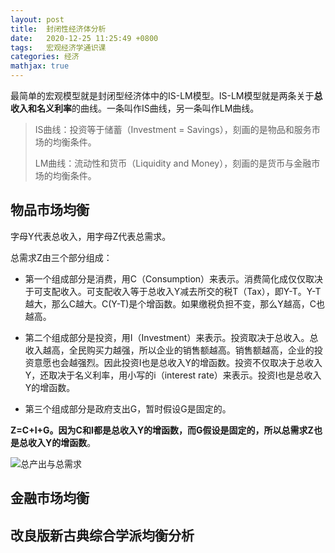 ```yaml
---
layout: post
title:  封闭性经济体分析
date:   2020-12-25 11:25:49 +0800
tags:   宏观经济学通识课
categories: 经济
mathjax: true
---
```


最简单的宏观模型就是封闭型经济体中的IS-LM模型。IS-LM模型就是两条关于**总收入和名义利率**的曲线。一条叫作IS曲线，另一条叫作LM曲线。

>IS曲线：投资等于储蓄（Investment = Savings），刻画的是物品和服务市场的均衡条件。
>
>LM曲线：流动性和货币（Liquidity and Money），刻画的是货币与金融市场的均衡条件。

## 物品市场均衡

字母Y代表总收入，用字母Z代表总需求。

总需求Z由三个部分组成：

+ 第一个组成部分是消费，用C（Consumption）来表示。消费简化成仅仅取决于可支配收入。可支配收入等于总收入Y减去所交的税T（Tax），即Y-T。Y-T越大，那么C越大。C(Y-T)是个增函数。如果缴税负担不变，那么Y越高，C也越高。

+ 第二个组成部分是投资，用I（Investment）来表示。投资取决于总收入。总收入越高，全民购买力越强，所以企业的销售额越高。销售额越高，企业的投资意愿也会越强烈。因此投资I也是总收入Y的增函数。投资不仅取决于总收入Y，还取决于名义利率，用小写的i（interest rate）来表示。投资I也是总收入Y的增函数。

+ 第三个组成部分是政府支出G，暂时假设G是固定的。

**Z=C+I+G。因为C和I都是总收入Y的增函数，而G假设是固定的，所以总需求Z也是总收入Y的增函数**。

![总产出与总需求](https://github.com/zzyang/zzyang.github.io/blob/master/_posts/pic/10064.jpeg?raw=true)


## 金融市场均衡

 
## 改良版新古典综合学派均衡分析